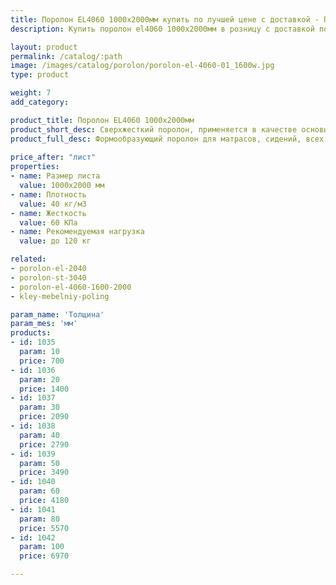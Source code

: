```yaml
---
title: Поролон EL4060 1000х2000мм купить по лучшей цене с доставкой - Поролоныч
description: Купить поролон el4060 1000х2000мм в розницу с доставкой по Москве в интернет-магазине Поролоныча.

layout: product
permalink: /catalog/:path
image: /images/catalog/porolon/porolon-el-4060-01_1600w.jpg
type: product

weight: 7
add_category: 

product_title: Поролон EL4060 1000х2000мм
product_short_desc: Сверхжесткий поролон, применяется в качестве основы для матрасов, сидений диванов и т.д.
product_full_desc: Формообразующий поролон для матрасов, сидений, всех элементов диванов и т.д. Рекомендуется использовать в качестве основного (несущего) слоя матрасов и диванов в комбинации со смягчающим слоем из поролона другой марки. Отличается долговечностью и комфортностью.
        
price_after: "лист"
properties:
- name: Размер листа
  value: 1000х2000 мм
- name: Плотность
  value: 40 кг/м3
- name: Жесткость
  value: 60 КПа
- name: Рекомендуемая нагрузка
  value: до 120 кг

related:
- porolon-el-2040
- porolon-st-3040
- porolon-el-4060-1600-2000
- kley-mebelniy-poling

param_name: 'Толщина'
param_mes: 'мм'
products:
- id: 1035
  param: 10
  price: 700
- id: 1036
  param: 20
  price: 1400
- id: 1037
  param: 30
  price: 2090
- id: 1038
  param: 40
  price: 2790
- id: 1039
  param: 50
  price: 3490
- id: 1040
  param: 60
  price: 4180
- id: 1041
  param: 80
  price: 5570
- id: 1042
  param: 100
  price: 6970

---
```


